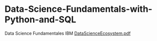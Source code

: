 # Data-Science-Fundamentals-with-Python-and-SQL
Data Science Fundamentales IBM
[DataScienceEcosystem.pdf](https://github.com/user-attachments/files/18032561/DataScienceEcosystem.pdf)

